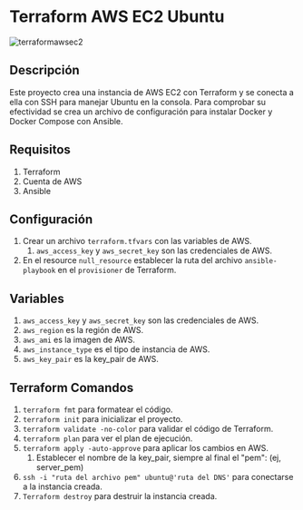 # Terraform AWS EC2 Ubuntu 

![terraformawsec2](/img/configuración_para_terraform_para_aws_ec2.jpg)

## Descripción

Este proyecto crea una instancia de AWS EC2 con Terraform y se conecta a ella con SSH para manejar Ubuntu en la consola. Para comprobar su efectividad se crea un archivo de configuración para instalar Docker y Docker Compose con Ansible.

## Requisitos

1. Terraform
2. Cuenta de AWS
3. Ansible

## Configuración

1. Crear un archivo `terraform.tfvars` con las variables de AWS.
   1. `aws_access_key` y `aws_secret_key` son las credenciales de AWS.
2. En el resource `null_resource` establecer la ruta del archivo `ansible-playbook` en el `provisioner` de Terraform.

## Variables

1. `aws_access_key` y `aws_secret_key` son las credenciales de AWS.
2. `aws_region` es la región de AWS.
3. `aws_ami` es la imagen de AWS.
4. `aws_instance_type` es el tipo de instancia de AWS.
5. `aws_key_pair` es la key_pair de AWS.

## Terraform Comandos

1. `terraform fmt` para formatear el código.
2. `terraform init` para inicializar el proyecto.
3. `terraform validate -no-color` para validar el código de Terraform.
4. `terraform plan` para ver el plan de ejecución.
5. `terraform apply -auto-approve` para aplicar los cambios en AWS.
   1. Establecer el nombre de la key_pair, siempre al final el "pem": (ej, server_pem)
6. `ssh -i "ruta del archivo pem" ubuntu@'ruta del DNS'` para conectarse a la instancia creada.
7. `Terraform destroy` para destruir la instancia creada.
